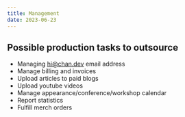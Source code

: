 ```yaml
---
title: Management
date: 2023-06-23
---
```


## Possible production tasks to outsource

- Managing hi@chan.dev email address
- Manage billing and invoices
- Upload articles to paid blogs
- Upload youtube videos
- Manage appearance/conference/workshop calendar
- Report statistics
- Fulfill merch orders